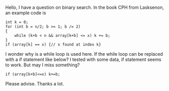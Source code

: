 Hello, I have a question on binary search. In the book CPH from Lasksenon, an example code is
```
int k = 0;
for (int b = n/2; b >= 1; b /= 2) 
{
	while (k+b < n && array[k+b] <= x) k += b;
}
if (array[k] == x) {// x found at index k}
```
I wonder why is a while loop is used here. If the while loop can be replaced with a if statement like below? I tested with some data, if statement seems to work. But may I miss something?
```
if (array[k+b]<=x) k+=b;
```
Please advise. Thanks a lot. 

